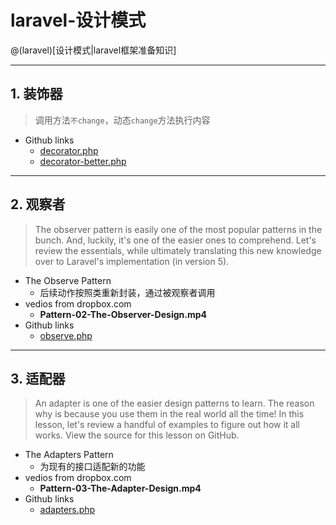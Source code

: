 # laravel-设计模式

@(laravel)[设计模式|laravel框架准备知识]

------
## 1. 装饰器

> 调用方法`不change`，动态`change`方法执行内容
- Github links
    - [decorator.php][decorator.php]
    - [decorator-better.php][decorator-better.php]

[decorator.php]:https://github.com/hackingangle/designs/blob/master/decorator.php
[decorator-better.php]:https://github.com/hackingangle/designs/blob/master/decorator-better.php

------
## 2. 观察者

> The observer pattern is easily one of the most popular patterns in the bunch. And, luckily, it's one of the easier ones to comprehend. Let's review the essentials, while ultimately translating this new knowledge over to Laravel's implementation (in version 5).

- The Observe Pattern
    - 后续动作按照类重新封装，通过被观察者调用
- vedios from dropbox.com
    - **Pattern-02-The-Observer-Design.mp4**
- Github links
    - [observe.php][observe.php]

[observe.php]:https://github.com/hackingangle/designs/blob/master/observe.php

------
## 3. 适配器

> An adapter is one of the easier design patterns to learn. The reason why is because you use them in the real world all the time! In this lesson, let's review a handful of examples to figure out how it all works.
> View the source for this lesson on GitHub.

- The Adapters Pattern
    - 为现有的接口适配新的功能
- vedios from dropbox.com
    - **Pattern-03-The-Adapter-Design.mp4**
- Github links
    - [adapters.php][adapters.php]

[adapters.php]:https://github.com/hackingangle/designs/blob/master/adapters.php
